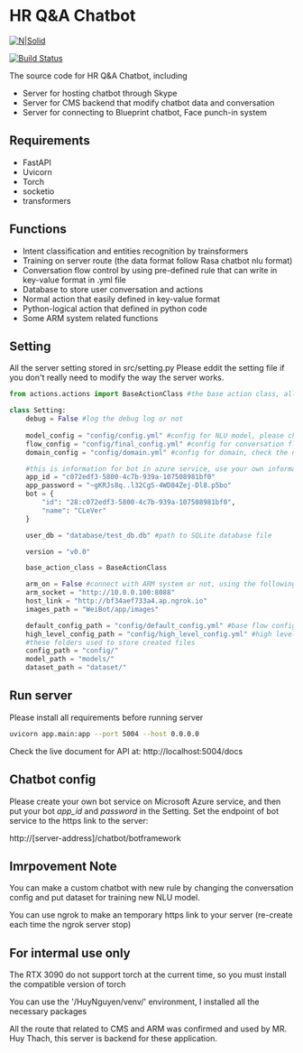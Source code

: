 # HR Q&A Chatbot

[![N|Solid](https://cldup.com/dTxpPi9lDf.thumb.png)](https://nodesource.com/products/nsolid)

[![Build Status](https://travis-ci.org/joemccann/dillinger.svg?branch=master)](https://travis-ci.org/joemccann/dillinger)

The source code for HR Q&A Chatbot, including

- Server for hosting chatbot through Skype
- Server for CMS backend that modify chatbot data and conversation
- Server for connecting to Blueprint chatbot, Face punch-in system

## Requirements

- FastAPI
- Uvicorn
- Torch
- socketio
- transformers

## Functions
- Intent classification and entities recognition by trainsformers
- Training on server route (the data format follow Rasa chatbot nlu format)
- Conversation flow control by using pre-defined rule that can write in key-value format in .yml file
- Database to store user conversation and actions
- Normal action that easily defined in key-value format
- Python-logical action that defined in python code
- Some ARM system related functions

## Setting

All the server setting stored in src/setting.py
Please eddit the setting file if you don't really need to modify the way the server works.
```python
from actions.actions import BaseActionClass #the base action class, all custom action must inherit this class

class Setting:
    debug = False #log the debug log or not
    
    model_config = "config/config.yml" #config for NLU model, please check the model github at https://github.com/WeiNyn/DIETClassifier-pytorch
    flow_config = "config/final_config.yml" #config for conversation flow, please check the doc at https://docs.google.com/document/d/1NBd1lGCI0-bfPmMaCLnbmCY_DQhpkR5wHM3ZXIriBSM/edit?usp=sharing
    domain_config = "config/domain.yml" #config for domain, check the nlu model github

    #this is information for bot in azure service, use your own information
    app_id = "c072edf3-5800-4c7b-939a-107508981bf0"
    app_password = "~gKRJs8q..l32CgS-4WD84Zej-Dl8.p5bo"
    bot = {
        "id": "28:c072edf3-5800-4c7b-939a-107508981bf0",
        "name": "CLeVer"
    }

    user_db = "database/test_db.db" #path to SQLite database file

    version = "v0.0"

    base_action_class = BaseActionClass

    arm_on = False #connect with ARM system or not, using the following config
    arm_socket = "http://10.0.0.100:8088"
    host_link = "http://bf34aef733a4.ap.ngrok.io"
    images_path = "WeiBot/app/images"

    default_config_path = "config/default_config.yml" #base flow config path, you can custom your own config to write the different high_level_config
    high_level_config_path = "config/high_level_config.yml" #high level config, that base on the the rule of default config
    #these folders used to store created files
    config_path = "config/" 
    model_path = "models/"
    dataset_path = "dataset/"

```
## Run server

Please install all requirements before running server

```sh
uvicorn app.main:app --port 5004 --host 0.0.0.0
```

Check the live document for API at: http://localhost:5004/docs

## Chatbot config

Please create your own bot service on Microsoft Azure service, and then put your bot _app_id_ and _password_ in the Setting.
Set the endpoint of bot service to the https link to the server:

http://[server-address]/chatbot/botframework

## Imrpovement Note

You can make a custom chatbot with new rule by changing the conversation config and put dataset for training new NLU model.

You can use ngrok to make an temporary https link to your server (re-create each time the ngrok server stop)

## For intermal use only

The RTX 3090 do not support torch at the current time, so you must install the compatible version of torch

You can use the '/HuyNguyen/venv/' environment, I installed all the necessary packages

All the route that related to CMS and ARM was confirmed and used by MR. Huy Thach, this server is backend for these application.

[//]: # (These are reference links used in the body of this note and get stripped out when the markdown processor does its job. There is no need to format nicely because it shouldn't be seen. Thanks SO - http://stackoverflow.com/questions/4823468/store-comments-in-markdown-syntax)

   [dill]: <https://github.com/joemccann/dillinger>
   [git-repo-url]: <https://github.com/joemccann/dillinger.git>
   [john gruber]: <http://daringfireball.net>
   [df1]: <http://daringfireball.net/projects/markdown/>
   [markdown-it]: <https://github.com/markdown-it/markdown-it>
   [Ace Editor]: <http://ace.ajax.org>
   [node.js]: <http://nodejs.org>
   [Twitter Bootstrap]: <http://twitter.github.com/bootstrap/>
   [jQuery]: <http://jquery.com>
   [@tjholowaychuk]: <http://twitter.com/tjholowaychuk>
   [express]: <http://expressjs.com>
   [AngularJS]: <http://angularjs.org>
   [Gulp]: <http://gulpjs.com>

   [PlDb]: <https://github.com/joemccann/dillinger/tree/master/plugins/dropbox/README.md>
   [PlGh]: <https://github.com/joemccann/dillinger/tree/master/plugins/github/README.md>
   [PlGd]: <https://github.com/joemccann/dillinger/tree/master/plugins/googledrive/README.md>
   [PlOd]: <https://github.com/joemccann/dillinger/tree/master/plugins/onedrive/README.md>
   [PlMe]: <https://github.com/joemccann/dillinger/tree/master/plugins/medium/README.md>
   [PlGa]: <https://github.com/RahulHP/dillinger/blob/master/plugins/googleanalytics/README.md>
